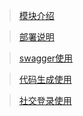 > [模块介绍](modules.md)  

> [部署说明](deploy.md)   

> [swagger使用](swagger.md)  

> [代码生成使用](codegen.md)  

> [社交登录使用](social.md)  
